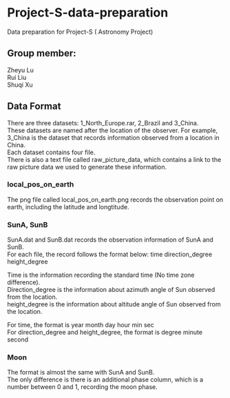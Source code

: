 # Project-S-data-preparation
Data preparation for Project-S ( Astronomy Project)

## Group member:
Zheyu Lu  
Rui Liu   
Shuqi Xu   

## Data Format
There are three datasets: 1_North_Europe.rar, 2_Brazil and 3_China.    
These datasets are named after the location of the observer. For example, 3_China is the dataset that records information observed from a location in China.     
Each dataset contains four file.   
There is also a text file called raw_picture_data, which contains a link to the raw picture data we used to generate these information.     

### local_pos_on_earth
The png file called local_pos_on_earth.png records the observation point on earth, including the latitude and longtitude.   

### SunA, SunB
SunA.dat and SunB.dat records the observation information of SunA and SunB.    
For each file, the record follows the format below:
time direction_degree height_degree    
     
Time is the information recording the standard time (No time zone difference).   
Direction_degree is the information about azimuth angle of Sun observed from the location.   
height_degree is the information about altitude angle of Sun observed from the location.   

For time, the format is year month day hour min sec     
For direction_degree and height_degree, the format is degree minute second

### Moon
The format is almost the same with SunA and SunB.    
The only difference is there is an additional phase column, which is a number between 0 and 1, recording the moon phase.

